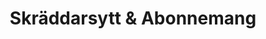 ---
title: Skräddarsytt & Abonnemang
templateKey: category-page
id: 2
description: ""
image: /img/default.jpg
slug: skraddarsytt-abonnemang
brandLogo: /img/brand_Default.png
brandUrl: " "
---